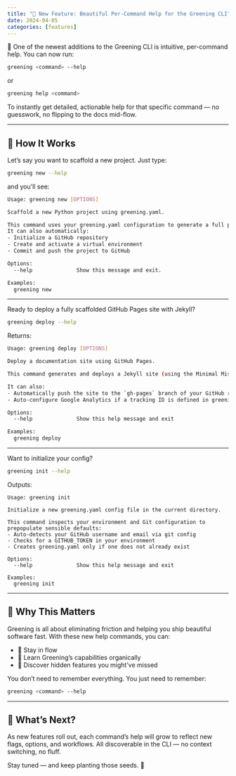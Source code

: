 ```yaml
---
title: "🌱 New Feature: Beautiful Per-Command Help for the Greening CLI"
date: 2024-04-05
categories: [features]
---
```


🌿 One of the newest additions to the Greening CLI is intuitive, per-command help. You can now run:

```bash
greening <command> --help
```

or

```bash
greening help <command>
```

To instantly get detailed, actionable help for that specific command — no guesswork, no flipping to the docs mid-flow.

---

## 🌱 How It Works

Let’s say you want to scaffold a new project. Just type:

```bash
greening new --help
```

and you'll see:

```bash
Usage: greening new [OPTIONS]

Scaffold a new Python project using greening.yaml.

This command uses your greening.yaml configuration to generate a full project structure based on a customizable template.
It can also automatically:
- Initialize a GitHub repository
- Create and activate a virtual environment
- Commit and push the project to GitHub

Options:
  --help              Show this message and exit.

Examples:
  greening new
```

---

Ready to deploy a fully scaffolded GitHub Pages site with Jekyll?

```bash
greening deploy --help
```

Returns:

```bash
Usage: greening deploy [OPTIONS]

Deploy a documentation site using GitHub Pages.

This command generates and deploys a Jekyll site (using the Minimal Mistakes theme) based on your project metadata in greening.yaml.

It can also:
- Automatically push the site to the `gh-pages` branch of your GitHub repository
- Auto-configure Google Analytics if a tracking ID is defined in greening.yaml

Options:
  --help              Show this help message and exit

Examples:
  greening deploy
```

---

Want to initialize your config?

```bash
greening init --help
```

Outputs:

```text
Usage: greening init

Initialize a new greening.yaml config file in the current directory.

This command inspects your environment and Git configuration to prepopulate sensible defaults:
- Auto-detects your GitHub username and email via git config
- Checks for a GITHUB_TOKEN in your environment
- Creates greening.yaml only if one does not already exist

Options:
  --help              Show this help message and exit

Examples:
  greening init
```

---

## 🌾 Why This Matters

Greening is all about eliminating friction and helping you ship beautiful software fast. With these new help commands, you can:

- 🌱 Stay in flow
- 🌿 Learn Greening’s capabilities organically
- 🌾 Discover hidden features you might’ve missed

You don’t need to remember everything. You just need to remember:  
```bash
greening <command> --help
```

---

## 🌱 What’s Next?

As new features roll out, each command’s help will grow to reflect new flags, options, and workflows. All discoverable in the CLI — no context switching, no fluff.

Stay tuned — and keep planting those seeds. 🌿
